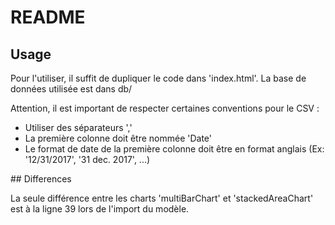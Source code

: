 # README



## Usage

Pour l'utiliser, il suffit de dupliquer le code dans 'index.html'. La base de données utilisée est dans db/

Attention, il est important de respecter certaines conventions pour le CSV :
  - Utiliser des séparateurs ','
  - La première colonne doit être nommée 'Date'
  - Le format de date de la première colonne doit être en format anglais (Ex: '12/31/2017', '31 dec. 2017', ...)


## Differences

La seule différence entre les charts 'multiBarChart' et 'stackedAreaChart' est à la ligne 39 lors de l'import du modèle.
